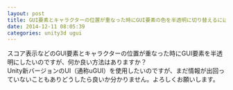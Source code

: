 ```yaml
---
layout: post
title: GUI要素とキャラクターの位置が重なった時にGUI要素の色を半透明に切り替えるには？
date: 2014-12-11 08:05:39
categories: unity3d ugui
---
```

<p>スコア表示などのGUI要素とキャラクターの位置が重なった時にGUI要素を半透明にしたいのですが、何か良い方法はありますか？<br>
Unity新バージョンのUI（通称uGUI）を使用したいのですが、まだ情報が出回っていないこともありどうしたら良いか分かりません。よろしくお願いします。</p>
